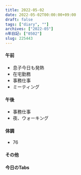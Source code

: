 ```yaml
---
title: 2022-05-02
date: 2022-05-02T00:00:00+09:00
draft: false
tags: ["diary", ""]
archives: ["2022-05"]
n年日記: ["0502"]
slug: 225443
---
```

#### 午前
- 息子今日も発熱
- 在宅勤務
- 事務仕事
- ミーティング
#### 午後
- 事務仕事
- 夜、ウォーキング
#### 体調
- 76
#### その他
#### 今日のTabs